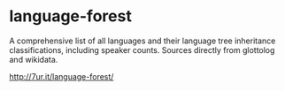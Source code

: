 # language-forest
A comprehensive list of all languages and their language tree inheritance classifications, including speaker counts. Sources directly from glottolog and wikidata.

http://7ur.it/language-forest/
